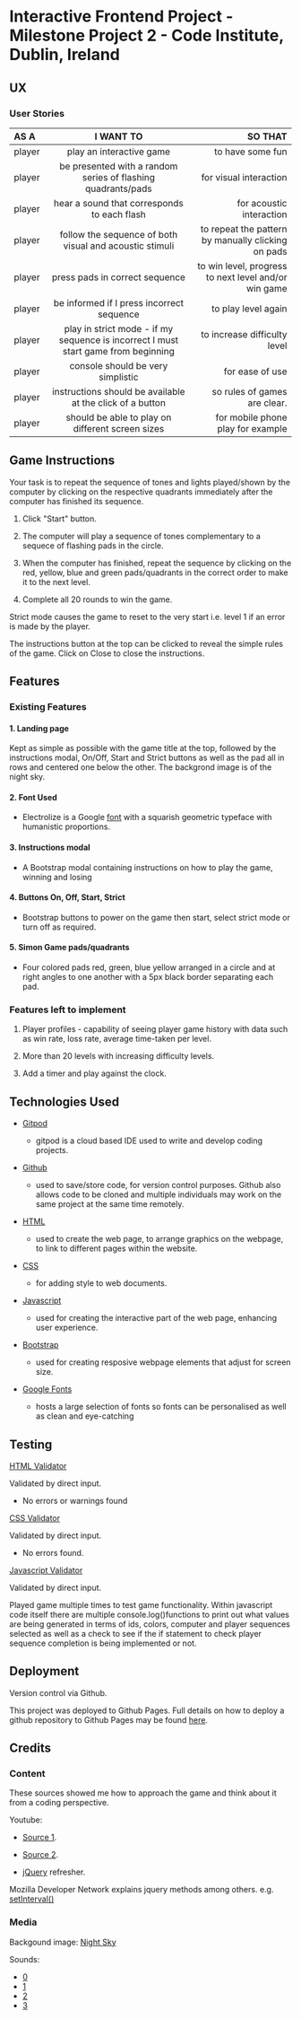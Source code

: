 # Interactive Frontend Project - Milestone Project 2 - Code Institute, Dublin, Ireland

## UX

### User Stories

 AS A | I WANT TO | SO THAT 
:------ |:-----------: | ---------:
player | play an interactive game |  to have some fun
player | be presented with a random series of flashing quadrants/pads | for visual interaction
player | hear a sound that corresponds to each flash | for acoustic interaction
player | follow the sequence of both visual and acoustic stimuli | to repeat the pattern by manually clicking on pads
player | press pads in correct sequence | to win level, progress to next level and/or win game
player | be informed if I press incorrect sequence | to play level again
player | play in strict mode - if my sequence is incorrect I must start game from beginning | to increase difficulty level
player | console should be very simplistic | for ease of use
player | instructions should be available at the click of a button | so rules of games are clear.
player | should be able to play on different screen sizes | for mobile phone play for example

## Game Instructions

Your task is to repeat the sequence of tones and lights played/shown by the computer 
by clicking on the respective quadrants immediately after the computer has finished its sequence.

1. Click "Start" button.

1. The computer will play a sequence of tones complementary to a sequece of flashing pads in the circle.

1. When the computer has finished, repeat the sequence by clicking on the red, yellow, blue and green pads/quadrants 
in the correct order to make it to the next level.

1. Complete all 20 rounds to win the game.

Strict mode causes the game to reset to the very start i.e. level 1 if an error is made by the player.

The instructions button at the top can be clicked to reveal the simple rules of the game. Click on Close to close the instructions.

## Features

### Existing Features

#### 1. Landing page
Kept as simple as possible with the game title at the top, followed by the instructions modal, 
On/Off, Start and Strict buttons as well as the pad all in rows and centered one below the other.
The backgrond image is of the night sky.

#### 2. Font Used

* Electrolize is a Google [font](https://fonts.google.com/?query=electrolize) with a squarish geometric typeface with humanistic proportions.

#### 3. Instructions modal

* A Bootstrap modal containing instructions on how to play the game, winning and losing

#### 4. Buttons On, Off, Start, Strict

* Bootstrap buttons to power on the game then start, select strict mode or turn off as required.

#### 5. Simon Game pads/quadrants

* Four colored pads red, green, blue yellow arranged in a circle and at right angles to one another 
with a 5px black border separating each pad.

### Features left to implement

1. Player profiles - capability of seeing player game history with data such as win rate, loss rate, average time-taken per level.

2. More than 20 levels with increasing difficulty levels.

3. Add a timer and play against the clock.


## Technologies Used

* [Gitpod](https://www.gitpod.io/)
    * gitpod is a cloud based IDE used to write and develop coding projects.

* [Github](https://github.com/)
    * used to save/store code, for version control purposes. 
    Github also allows code to be cloned and multiple individuals may work on the same project at the same time remotely.

* [HTML](https://html.spec.whatwg.org/)
    * used to create the web page, to arrange graphics on the webpage, 
    to link to different pages within the website.

* [CSS](https://www.w3.org/Style/CSS/Overview.en.html)
    * for adding style to web documents.

* [Javascript](https://www.javascript.com/)
    * used for creating the interactive part of the web page, enhancing user experience.

* [Bootstrap](https://getbootstrap.com/)
    * used for creating resposive webpage elements that adjust for screen size.

* [Google Fonts](https://fonts.google.com/)
    * hosts a large selection of fonts so fonts can be personalised as well as clean and eye-catching

## Testing

[HTML Validator](https://validator.w3.org/nu/#textarea)

Validated by direct input.
* No errors or warnings found

[CSS Validator](https://jigsaw.w3.org/css-validator/)

Validated by direct input.
* No errors found.

[Javascript Validator](http://beautifytools.com/javascript-validator.php)

Validated by direct input.

Played game multiple times to test game functionality. 
Within javascript code itself there are multiple console.log()functions to print out what values are being generated in terms of ids, colors, 
computer and player sequences selected as well as a check to see if the if statement to check player sequence completion is being implemented or not.


## Deployment

Version control via Github.

This project was deployed to Github Pages. Full details on how to deploy a github repository to Github Pages may be found [here](https://help.github.com/en/github/working-with-github-pages/creating-a-github-pages-site).

## Credits

### Content

These sources showed me how to approach the game and think about it from a coding perspective.

Youtube: 

* [Source 1](https://www.youtube.com/watch?v=n_ec3eowFLQ).

* [Source 2](https://www.youtube.com/watch?v=9MTR3V2XpRI). 

* [jQuery](https://www.youtube.com/watch?v=3nrLc_JOF7k&list=PLillGF-RfqbYJVXBgZ_nA7FTAAEpp_IAc) refresher.

Mozilla Developer Network explains jquery methods among others. e.g. [setInterval()](https://developer.mozilla.org/en-US/docs/Web/API/WindowOrWorkerGlobalScope/setInterval)


### Media

Backgound image: [Night Sky](https://www.google.com/search?q=night+sky&rlz=1CANPDX_enDE869&tbm=isch&source=iu&ictx=1&fir=agfrQcTk3n2a3M%252CK4k5liDe0HTjtM%252C_&vet=1&usg=AI4_-kSidife2hZrjQwc0j2JjjBF0H3bMg&sa=X&ved=2ahUKEwiYv-jbjMjrAhVIyaQKHX3NCqsQ9QF6BAgNEDI&biw=1410&bih=789&dpr=1.6#imgrc=agfrQcTk3n2a3M)

Sounds: 

* [0](http://www.soundjay.com/button/sounds/button-4.mp3)
* [1](http://www.soundjay.com/button/sounds/button-09.mp3)
* [2](http://www.soundjay.com/button/sounds/button-10.mp3)
* [3](http://www.soundjay.com/button/sounds/button-7.mp3)


